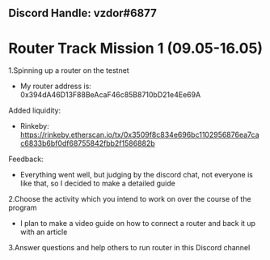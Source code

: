 ## Discord Handle: vzdor#6877

# Router Track Mission 1 (09.05-16.05)

1.Spinning up a router on the testnet
 - My router address is: 0x394dA46D13F88BeAcaF46c85B8710bD21e4Ee69A


Added liquidity:
- Rinkeby: https://rinkeby.etherscan.io/tx/0x3509f8c834e696bc1102956876ea7cac6833b6bf0df68755842fbb2f1586882b

Feedback:
  - Everything went well, but judging by the discord chat, not everyone is like that, so I decided to make a detailed guide

2.Choose the activity which you intend to work on over the course of the program
  - I plan to make a video guide on how to connect a router and back it up with an article

3.Answer questions and help others to run router in this Discord channel
